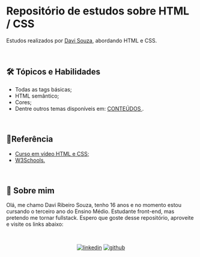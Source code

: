 # Repositório de estudos sobre HTML / CSS

Estudos realizados por [Davi Souza](https://github.com/Davasz), abordando HTML e CSS.


<br>

## 🛠 Tópicos e Habilidades



<ul> 
 
<li> Todas as tags básicas;
<li> HTML semântico;
<li> Cores;
<li> Dentre outros temas disponíveis em: <a href= https://github.com/gustavoguanabara/html-css/tree/master/aulas-pdf> CONTEÚDOS </a>.
</ul>

<br>

## 📖Referência

<ul>
<li> <a href= https://www.cursoemvideo.com/curso/html5-css3-modulo1/> Curso em vídeo HTML e CSS; </a>
<li> <a href= https://www.w3schools.com> W3Schools. </a>
</ul>

<br>

## 👤 Sobre mim

Olá, me chamo Davi Ribeiro Souza, tenho 16 anos e no momento estou cursando o terceiro ano do Ensino Médio. Estudante front-end, mas pretendo me tornar fullstack. Espero que goste desse repositório, aproveite e visite os links abaixo: 

<br>

<div align="center"> 

[![linkedin](https://img.shields.io/badge/LinkedIn-0077B5?style=for-the-badge&logo=linkedin&logoColor=white)](https://www.linkedin.com/in/davi-ribeiro-souza-745155246/)   [![github](https://img.shields.io/badge/GitHub-100000?style=for-the-badge&logo=github&logoColor=white)](https://github.com/Davasz)

</div>
